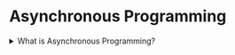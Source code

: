 # Asynchronous Programming

<details>
  <summary>What is Asynchronous Programming?</summary>

  Asynchronous programming is a way of writing code that allows multiple tasks to run independently without blocking the main program, making it responsive and efficient, especially for time-consuming operations.
</details>
